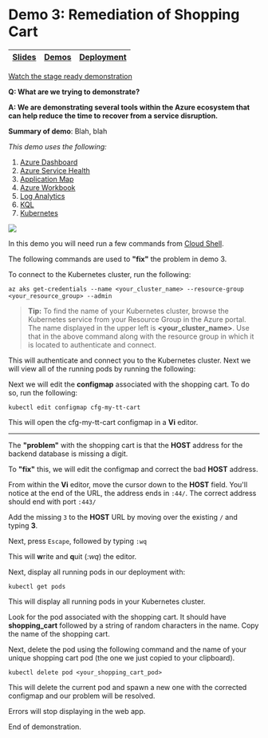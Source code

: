 # Demo 3: Remediation of Shopping Cart

| [Slides](/ops20/slides/README.md) | [Demos](/ops20/demos/README.md) | [Deployment](/ops20/deployment/README.md) | 
|--------|-------|------------|

[Watch the stage ready demonstration](https://coming.soon)

**Q: What are we trying to demonstrate?**

**A: We are demonstrating several tools within the Azure ecosystem that can help reduce the time to recover from a service disruption.**

**Summary of demo**:
Blah, blah

*This demo uses the following:*

1. [Azure Dashboard](/tools/README.md)
2. [Azure Service Health](/tools/README.md)
3. [Application Map](/tools/README.md)
4. [Azure Workbook](/tools/README.md)
5. [Log Analytics](/tools/README.md)
6. [KQL](/tools/README.md#KQL)
7. [Kubernetes](/tools/README.md#Kubernetes)

![](https://globaleventcdn.blob.core.windows.net/assets/ops/ops20/slide_thumbnails/Slide60.png)

In this demo you will need run a few commands from [Cloud Shell](https://shell.azure.com).

The following commands are used to **"fix"** the problem in demo 3.

To connect to the Kubernetes cluster, run the following:

``` az cli
az aks get-credentials --name <your_cluster_name> --resource-group <your_resource_group> --admin
```

>**Tip:** To find the name of your Kubernetes cluster, browse the Kubernetes service from your Resource Group in the Azure portal. The name displayed in the upper left is **<your_cluster_name>**. Use that in the above command along with the resource group in which it is located to authenticate and connect.

This will authenticate and connect you to the Kubernetes cluster. Next we will view all of the running pods by running the following:

Next we will edit the **configmap** associated with the shopping cart. To do so, run the following:

``` az cli
kubectl edit configmap cfg-my-tt-cart
```

This will open the cfg-my-tt-cart configmap in a **Vi** editor.

---

The **"problem"** with the shopping cart is that the **HOST** address for the backend database is missing a digit.

To **"fix"** this, we will edit the configmap and correct the bad **HOST** address.

From within the **Vi** editor, move the cursor down to the **HOST** field. You'll notice at the end of the URL, the address ends in `:44/`. The correct address should end with port `:443/`

Add the missing `3` to the **HOST** URL by moving over the existing `/` and typing **3**.

Next, press `Escape`, followed by typing `:wq`

This will **w**rite and **q**uit (*:wq*) the editor.

Next, display all running pods in our deployment with:

``` az cli
kubectl get pods
```

This will display all running pods in your Kubernetes cluster.

Look for the pod associated with the shopping cart. It should have **shopping_cart** followed by a string of random characters in the name. Copy the name of the shopping cart.

Next, delete the pod using the following command and the name of your unique shopping cart pod (the one we just copied to your clipboard).

``` az cli
kubectl delete pod <your_shopping_cart_pod>
```

This will delete the current pod and spawn a new one with the corrected configmap and our problem will be resolved.

Errors will stop displaying in the web app.

End of demonstration.
